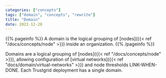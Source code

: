```yaml
---
categories: ["concepts"]
tags: ["domain", "concepts", "rewrite"]
title: "Domain"
date: 2022-12-28
---
```


{{% pageinfo %}}
A domain is the logical grouping of [nodes]({{< ref "/docs/concepts/node" >}}) inside an organization.
{{% /pageinfo %}}

Domains are a logical grouping of [nodes]({{< ref "/docs/concepts/node" >}}), allowing configuration of [virtual networks]({{< ref "docs/domain/virtual-networks" >}}) and node thresholds LINK-WHEN-DONE. Each Trustgrid deployment has a single domain.


